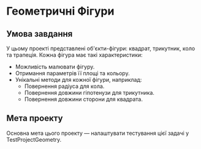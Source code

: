 # Геометричні Фігури

## Умова завдання

У цьому проекті представлені об'єкти-фігури: квадрат, трикутник, коло та трапеція. Кожна фігура має такі характеристики:

- Можливість малювати фігуру.
- Отримання параметрів її площі та кольору.
- Унікальні методи для кожної фігури, наприклад:
  - Повернення радіуса для кола.
  - Повернення довжини гіпотенузи для трикутника.
  - Повернення довжини сторони для квадрата.

## Мета проекту

Основна мета цього проекту — налаштувати тестування цієї задачі у TestProjectGeometry. 

